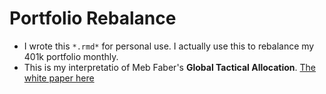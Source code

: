 # Portfolio Rebalance

+ I wrote this `*.rmd*` for personal use. I actually use this to rebalance my 401k portfolio monthly.
+ This is my interpretatio of Meb Faber's **Global Tactical Allocation**. [The white paper here](https://papers.ssrn.com/sol3/papers.cfm?abstract_id=962461)
